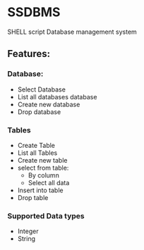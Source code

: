 # SSDBMS
SHELL script Database management system
## Features:
### Database:
<ul>
    <li>Select Database</li>
    <li>List all databases database</li>
    <li>Create new database</li>
    <li>Drop database</li>
</ul>

### Tables
<ul>
    <li>Create Table</li>
    <li>List all Tables</li>
    <li>Create new table</li>
    <li>select from table: 
        <ul>
            <li>By column</li>
            <li>Select all data</li>
        </ul>
    </li>
    <li>Insert into table</li>
    <li>Drop table</li>
</ul>

### Supported Data types
<ul>
    <li>Integer</li>
    <li>String</li>
</ul>

